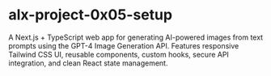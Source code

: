 # alx-project-0x05-setup
A Next.js + TypeScript web app for generating AI-powered images from text prompts using the GPT-4 Image Generation API. Features responsive Tailwind CSS UI, reusable components, custom hooks, secure API integration, and clean React state management.

